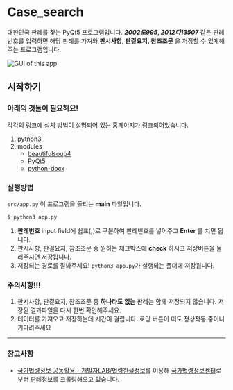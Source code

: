 # Case_search
대한민국 판례를 찾는 PyQt5 프로그램입니다. ___2002도995_, _2012다13507___ 같은 판례번호를 입력하면 해당 판례를 가져와 __판시사항, 판결요지, 참조조문__ 을 저장할 수 있게해주는 프로그램입니다.

![GUI of this app](https://user-images.githubusercontent.com/20160167/76059249-ae8ca080-5fc1-11ea-8d7f-ebb59d7cd77f.png)

## 시작하기
### 아래의 것들이 필요해요!  
각각의 링크에 설치 방법이 설명되어 있는 홈페이지가 링크되어있습니다.
1. [pytnon3](https://www.python.org/downloads/)
2. modules
    - [beautifulsoup4](https://pypi.org/project/beautifulsoup4/)
    - [PyQt5](https://pypi.org/project/PyQt5/)
    - [python-docx](https://python-docx.readthedocs.io/en/latest/user/install.html)

### 실행방법
`src/app.py` 이 프로그램을 돌리는 __main__ 파일입니다.
```
$ python3 app.py
```

1. __판례번호__ input field에 쉽표(__,__)로 구분하여 판례번호를 넣어주고 __Enter__ 를 치면 됩니다.  
2. 판시사항, 판결요지, 참조조문 중 원하는 체크박스에 __check__ 하시고 저장버튼을 눌러주시면 저장됩니다.
3. 저장되는 경로를 잘봐주세요! `python3 app.py`가 실행되는 폴더에 저장됩니다.

### 주의사항!!!
1. 판시사항, 판결요지, 참조조문 중 __하나라도 없는__ 판례는 함께 저장되지 않습니다. 저장된 결과파일을 다시 한번 확인해주세요.
2. 데이터를 가져오고 저장하는데 시간이 걸립니다. 로딩 버튼이 떠도 정상작동 중이니 기다려주세요

--- 

### 참고사항
- [국가법령정보 공동활용 - 개발자LAB/법령한글정보](http://open.law.go.kr/LSO/lab/hangulAddr.do)를 이용해 [국가법령정보센터](www.law.go.kr)로부터 판례정보를 크롤링해오고 있습니다.
